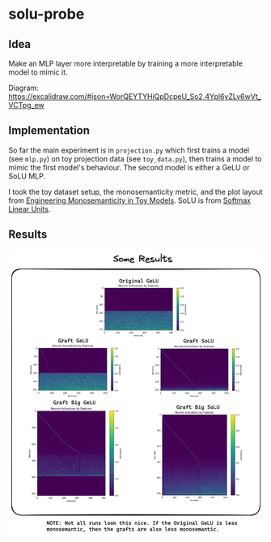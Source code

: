 # solu-probe

## Idea
Make an MLP layer more interpretable by training a more interpretable model to mimic it.

Diagram: https://excalidraw.com/#json=WorQEYTYHiQpDcpeU_So2,4Ypl6yZLv6wVt_VCTpg_ew

## Implementation
So far the main experiment is in `projection.py` which first trains a model (see `mlp.py`) on toy projection data (see `toy_data.py`), then trains a model to mimic the first model's behaviour. The second model is either a GeLU or SoLU MLP.

I took the toy dataset setup, the monosemanticity metric, and the plot layout from [Engineering Monosemanticity in Toy Models](https://arxiv.org/pdf/2211.09169.pdf). SoLU is from [Softmax Linear Units](https://transformer-circuits.pub/2022/solu/index.html).

## Results
![alt text](assets/all_plots.png "One run. Sparse power-law features.")
